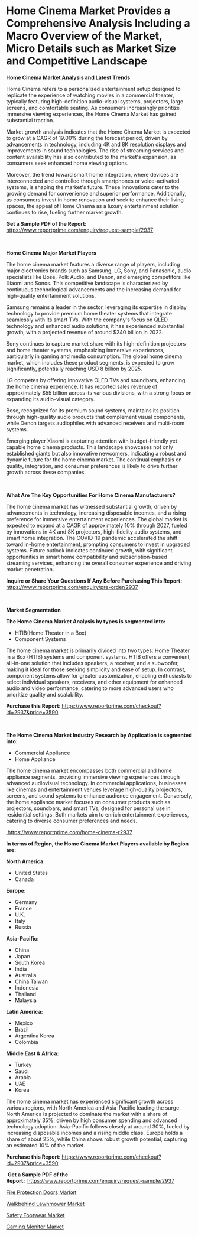 <p><h1>Home Cinema Market Provides a Comprehensive Analysis Including a Macro Overview of the Market, Micro Details such as Market Size and Competitive Landscape</h1></p><p><strong>Home Cinema Market Analysis and Latest Trends</strong></p>
<p><p>Home Cinema refers to a personalized entertainment setup designed to replicate the experience of watching movies in a commercial theater, typically featuring high-definition audio-visual systems, projectors, large screens, and comfortable seating. As consumers increasingly prioritize immersive viewing experiences, the Home Cinema Market has gained substantial traction.</p><p>Market growth analysis indicates that the Home Cinema Market is expected to grow at a CAGR of 19.00% during the forecast period, driven by advancements in technology, including 4K and 8K resolution displays and improvements in sound technologies. The rise of streaming services and content availability has also contributed to the market's expansion, as consumers seek enhanced home viewing options. </p><p>Moreover, the trend toward smart home integration, where devices are interconnected and controlled through smartphones or voice-activated systems, is shaping the market's future. These innovations cater to the growing demand for convenience and superior performance. Additionally, as consumers invest in home renovation and seek to enhance their living spaces, the appeal of Home Cinema as a luxury entertainment solution continues to rise, fueling further market growth.</p></p>
<p><strong>Get a Sample PDF of the Report:&nbsp;</strong> <a href="https://www.reportprime.com/enquiry/request-sample/2937?utm_campaign=2033&utm_medium=2&utm_source=Github&utm_content=ia&utm_term=18032025&utm_id=home-cinema">https://www.reportprime.com/enquiry/request-sample/2937</a></p>
<p>&nbsp;</p>
<p><strong>Home Cinema Major Market Players</strong></p>
<p><p>The home cinema market features a diverse range of players, including major electronics brands such as Samsung, LG, Sony, and Panasonic, audio specialists like Bose, Polk Audio, and Denon, and emerging competitors like Xiaomi and Sonos. This competitive landscape is characterized by continuous technological advancements and the increasing demand for high-quality entertainment solutions.</p><p>Samsung remains a leader in the sector, leveraging its expertise in display technology to provide premium home theater systems that integrate seamlessly with its smart TVs. With the company's focus on QLED technology and enhanced audio solutions, it has experienced substantial growth, with a projected revenue of around $240 billion in 2022.</p><p>Sony continues to capture market share with its high-definition projectors and home theater systems, emphasizing immersive experiences, particularly in gaming and media consumption. The global home cinema market, which includes these product segments, is expected to grow significantly, potentially reaching USD 8 billion by 2025.</p><p>LG competes by offering innovative OLED TVs and soundbars, enhancing the home cinema experience. It has reported sales revenue of approximately $55 billion across its various divisions, with a strong focus on expanding its audio-visual category.</p><p>Bose, recognized for its premium sound systems, maintains its position through high-quality audio products that complement visual components, while Denon targets audiophiles with advanced receivers and multi-room systems.</p><p>Emerging player Xiaomi is capturing attention with budget-friendly yet capable home cinema products. This landscape showcases not only established giants but also innovative newcomers, indicating a robust and dynamic future for the home cinema market. The continual emphasis on quality, integration, and consumer preferences is likely to drive further growth across these companies.</p></p>
<p>&nbsp;</p>
<p><strong>What Are The Key Opportunities For Home Cinema Manufacturers?</strong></p>
<p><p>The home cinema market has witnessed substantial growth, driven by advancements in technology, increasing disposable incomes, and a rising preference for immersive entertainment experiences. The global market is expected to expand at a CAGR of approximately 10% through 2027, fueled by innovations in 4K and 8K projectors, high-fidelity audio systems, and smart home integration. The COVID-19 pandemic accelerated the shift toward in-home entertainment, prompting consumers to invest in upgraded systems. Future outlook indicates continued growth, with significant opportunities in smart home compatibility and subscription-based streaming services, enhancing the overall consumer experience and driving market penetration.</p></p>
<p><strong>Inquire or Share Your Questions If Any Before Purchasing This Report:</strong> <a href="https://www.reportprime.com/enquiry/pre-order/2937?utm_campaign=2033&utm_medium=2&utm_source=Github&utm_content=ia&utm_term=18032025&utm_id=home-cinema">https://www.reportprime.com/enquiry/pre-order/2937</a></p>
<p>&nbsp;</p>
<p><strong>Market Segmentation</strong></p>
<p><strong>The Home Cinema Market Analysis by types is segmented into:</strong></p>
<p><ul><li>HTIB(Home Theater in a Box)</li><li>Component Systems</li></ul></p>
<p><p>The home cinema market is primarily divided into two types: Home Theater in a Box (HTIB) systems and component systems. HTIB offers a convenient, all-in-one solution that includes speakers, a receiver, and a subwoofer, making it ideal for those seeking simplicity and ease of setup. In contrast, component systems allow for greater customization, enabling enthusiasts to select individual speakers, receivers, and other equipment for enhanced audio and video performance, catering to more advanced users who prioritize quality and scalability.</p></p>
<p><strong>Purchase this Report:&nbsp;</strong><a href="https://www.reportprime.com/checkout?id=2937&price=3590&utm_campaign=2033&utm_medium=2&utm_source=Github&utm_content=ia&utm_term=18032025&utm_id=home-cinema">https://www.reportprime.com/checkout?id=2937&price=3590</a></p>
<p>&nbsp;</p>
<p><strong>The Home Cinema Market Industry Research by Application is segmented into:</strong></p>
<p><ul><li>Commercial Appliance</li><li>Home Appliance</li></ul></p>
<p><p>The home cinema market encompasses both commercial and home appliance segments, providing immersive viewing experiences through advanced audiovisual technology. In commercial applications, businesses like cinemas and entertainment venues leverage high-quality projectors, screens, and sound systems to enhance audience engagement. Conversely, the home appliance market focuses on consumer products such as projectors, soundbars, and smart TVs, designed for personal use in residential settings. Both markets aim to enrich entertainment experiences, catering to diverse consumer preferences and needs.</p></p>
<p><a href="https://www.reportprime.com/home-cinema-r2937?utm_campaign=2033&utm_medium=2&utm_source=Github&utm_content=ia&utm_term=18032025&utm_id=home-cinema">&nbsp;https://www.reportprime.com/home-cinema-r2937</a></p>
<p><strong>In terms of Region, the Home Cinema Market Players available by Region are:</strong></p>
<p>
    <p> <strong> North America: </strong>
        <ul>
            <li>United States</li>
            <li>Canada</li>
        </ul>
        </p> 
    <p> <strong> Europe: </strong>
        <ul>
            <li>Germany</li>
            <li>France</li>
            <li>U.K.</li>
            <li>Italy</li>
            <li>Russia</li>
        </ul>
        </p> 
    <p> <strong> Asia-Pacific: </strong>
        <ul>
            <li>China</li>
            <li>Japan</li>
            <li>South Korea</li>
            <li>India</li>
            <li>Australia</li>
            <li>China Taiwan</li>
            <li>Indonesia</li>
            <li>Thailand</li>
            <li>Malaysia</li>
        </ul>
        </p> 
    <p> <strong> Latin America: </strong>
        <ul>
            <li>Mexico</li>
            <li>Brazil</li>
            <li>Argentina Korea</li>
            <li>Colombia</li>
        </ul>
        </p> 
    <p> <strong> Middle East & Africa: </strong>
        <ul>
            <li>Turkey</li>
            <li>Saudi</li>
            <li>Arabia</li>
            <li>UAE</li>
            <li>Korea</li>
        </ul>
    </p>
    </p>
<p><p>The home cinema market has experienced significant growth across various regions, with North America and Asia-Pacific leading the surge. North America is projected to dominate the market with a share of approximately 35%, driven by high consumer spending and advanced technology adoption. Asia-Pacific follows closely at around 30%, fueled by increasing disposable incomes and a rising middle class. Europe holds a share of about 25%, while China shows robust growth potential, capturing an estimated 10% of the market.</p></p>
<p><strong>Purchase this Report: </strong><a href="https://www.reportprime.com/checkout?id=2937&price=3590&utm_campaign=2033&utm_medium=2&utm_source=Github&utm_content=ia&utm_term=18032025&utm_id=home-cinema">https://www.reportprime.com/checkout?id=2937&price=3590</a></p>
<p>&nbsp;<strong>Get a Sample PDF of the Report:&nbsp;&nbsp;</strong><a href="https://www.reportprime.com/enquiry/request-sample/2937?utm_campaign=2033&utm_medium=2&utm_source=Github&utm_content=ia&utm_term=18032025&utm_id=home-cinema">https://www.reportprime.com/enquiry/request-sample/2937</a></p>
<p><strong></strong></p>
<p><p><a href="https://github.com/BryceTownsendr/Market-Research-Report-List-7/blob/main/fire-protection-doors-market.md?utm_campaign=2033&utm_medium=2&utm_source=Github&utm_content=ia&utm_term=18032025&utm_id=home-cinema">Fire Protection Doors Market</a></p><p><a href="https://github.com/beberjuban9a/Market-Research-Report-List-1/blob/main/walkbehind-lawnmower-market.md?utm_campaign=2033&utm_medium=2&utm_source=Github&utm_content=ia&utm_term=18032025&utm_id=home-cinema">Walkbehind Lawnmower Market</a></p><p><a href="https://github.com/mahnoor2003/Market-Research-Report-List-7/blob/main/safety-footwear-market.md?utm_campaign=2033&utm_medium=2&utm_source=Github&utm_content=ia&utm_term=18032025&utm_id=home-cinema">Safety Footwear Market</a></p><p><a href="https://github.com/camacrokesw2/Market-Research-Report-List-1/blob/main/gaming-monitor-market.md?utm_campaign=2033&utm_medium=2&utm_source=Github&utm_content=ia&utm_term=18032025&utm_id=home-cinema">Gaming Monitor Market</a></p></p>
